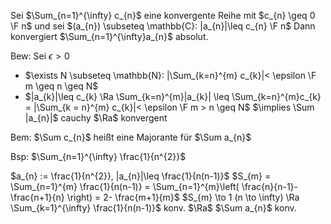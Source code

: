Sei $\Sum_{n=1}^{\infty} c_{n}$ eine konvergente Reihe mit $c_{n} \geq 0 \F n$
und sei $(a_{n}) \subseteq \mathbb{C}: |a_{n}|\leq c_{n} \F n$
Dann konvergiert $\Sum_{n=1}^{\infty}a_{n}$ absolut.

Bew:
Sei $\epsilon > 0$
- $\exists N \subseteq \mathbb{N}: |\Sum_{k=n}^{m} c_{k}|< \epsilon \F m \geq n \geq N$
- $|a_{k}|\leq c_{k} \Ra \Sum_{k=n}^{m}|a_{k}| \leq \Sum_{k=n}^{m}c_{k} = |\Sum_{k = n}^{m} c_{k}|< \epsilon \F m > n \geq N$ 
$\implies \Sum |a_{n}|$ cauchy $\Ra$ konvergent

Bem:
$\Sum c_{n}$ heißt eine Majorante für $\Sum a_{n}$

Bsp:
$\Sum_{n=1}^{\infty} \frac{1}{n^{2}}$

$a_{n} := \frac{1}{n^{2}}, |a_{n}|\leq \frac{1}{n(n-1)}$
$S_{m} = \Sum_{n=1}^{m} \frac{1}{n(n-1)} = \Sum_{n=1}^{m}\left( \frac{n}{n-1}- \frac{n+1}{n} \right) = 2- \frac{m+1}{m}$
$S_{m} \to 1 (n \to \infty) \Ra \Sum_{k=1}^{\infty} \frac{1}{n(n-1)}$ konv. $\Ra$ $\Sum a_{n}$ konv.
